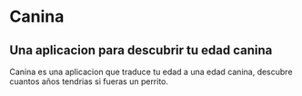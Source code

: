 # Canina
## Una aplicacion para descubrir tu edad canina

Canina es una aplicacion que traduce tu edad a una edad canina, descubre cuantos años tendrias si fueras un perrito.